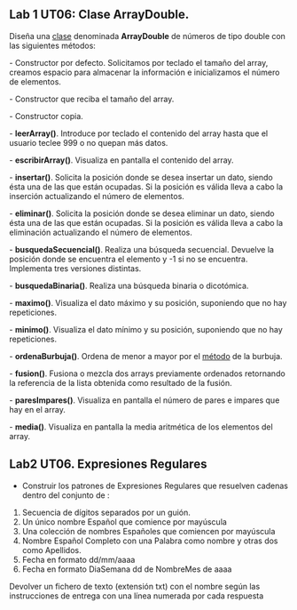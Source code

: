 ## Lab 1 UT06: Clase ArrayDouble.


Diseña una [clase](https://fpdistancia.educa.madrid.org/mod/glossary/showentry.php?eid=62407&displayformat=dictionary) denominada **ArrayDouble** de números de tipo double con las siguientes métodos:

\-   Constructor por defecto. Solicitamos por teclado el tamaño del array, creamos espacio para almacenar la información e inicializamos el número de elementos.

\-   Constructor que reciba el tamaño del array.

\-   Constructor copia.

\-   **leerArray()**. Introduce por teclado el contenido del array hasta que el usuario teclee 999 o no quepan más datos.

\-   **escribirArray()**. Visualiza en pantalla el contenido del array.

\-   **insertar()**. Solicita la posición donde se desea insertar un dato, siendo ésta una de las que están ocupadas. Si la posición es válida lleva a cabo la inserción actualizando el número de elementos.

\-   **eliminar()**. Solicita la posición donde se desea eliminar un dato, siendo ésta una de las que están ocupadas. Si la posición es válida lleva a cabo la eliminación actualizando el número de elementos.

\-   **busquedaSecuencial()**. Realiza una búsqueda secuencial. Devuelve la posición donde se encuentra el elemento y -1 si no se encuentra. Implementa tres versiones distintas.

\-   **busquedaBinaria()**. Realiza una búsqueda binaria o dicotómica.

\-   **maximo()**. Visualiza el dato máximo y su posición, suponiendo que no hay repeticiones.

\-   **minimo()**. Visualiza el dato mínimo y su posición, suponiendo que no hay repeticiones.

\-   **ordenaBurbuja()**. Ordena de menor a mayor por el [método](https://fpdistancia.educa.madrid.org/mod/glossary/showentry.php?eid=62442&displayformat=dictionary) de la burbuja.

\-   **fusion()**. Fusiona o mezcla dos arrays previamente ordenados retornando la referencia de la lista obtenida como resultado de la fusión.

\-   **paresImpares()**. Visualiza en pantalla el número de pares e impares que hay en el array.

\-   **media()**. Visualiza en pantalla la media aritmética de los elementos del array.

## Lab2 UT06. Expresiones Regulares



- Construir los patrones de Expresiones Regulares que resuelven cadenas dentro del conjunto de :

1. Secuencia de dígitos separados por un guión.
2. Un único nombre Español que comience por mayúscula
3. Una colección de nombres Españoles que comiencen por mayúscula
4. Nombre Español Completo con una Palabra como nombre y otras dos como Apellidos.
5. Fecha en formato dd/mm/aaaa
6. Fecha en formato DiaSemana dd de NombreMes de aaaa

Devolver  un fichero de texto (extensión txt) con el nombre según las  instrucciones de entrega con una línea numerada por cada respuesta